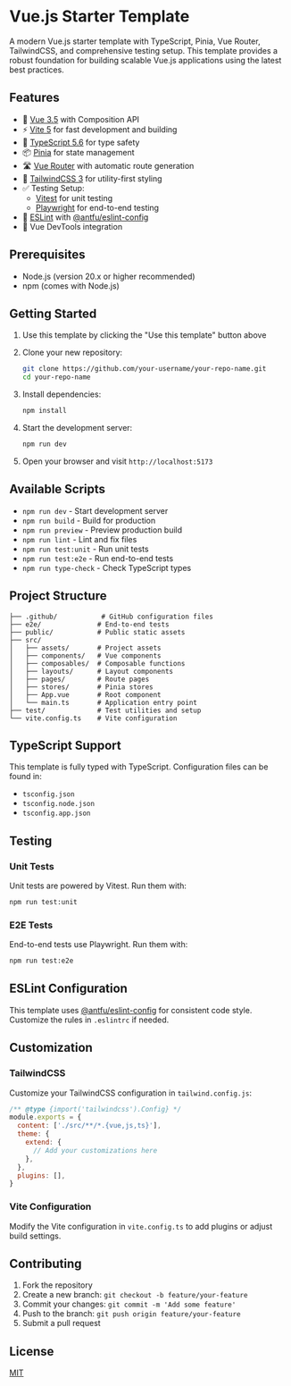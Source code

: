 # Vue.js Starter Template

A modern Vue.js starter template with TypeScript, Pinia, Vue Router, TailwindCSS, and comprehensive testing setup. This template provides a robust foundation for building scalable Vue.js applications using the latest best practices.

## Features

- 🚀 [Vue 3.5](https://vuejs.org/) with Composition API
- ⚡️ [Vite 5](https://vitejs.dev/) for fast development and building
- 🎯 [TypeScript 5.6](https://www.typescriptlang.org/) for type safety
- 📦 [Pinia](https://pinia.vuejs.org/) for state management
- 🛣️ [Vue Router](https://router.vuejs.org/) with automatic route generation
- 🎨 [TailwindCSS 3](https://tailwindcss.com/) for utility-first styling
- ✅ Testing Setup:
  - [Vitest](https://vitest.dev/) for unit testing
  - [Playwright](https://playwright.dev/) for end-to-end testing
- 📝 [ESLint](https://eslint.org/) with [@antfu/eslint-config](https://github.com/antfu/eslint-config)
- 🔧 Vue DevTools integration

## Prerequisites

- Node.js (version 20.x or higher recommended)
- npm (comes with Node.js)

## Getting Started

1. Use this template by clicking the "Use this template" button above
2. Clone your new repository:
   ```bash
   git clone https://github.com/your-username/your-repo-name.git
   cd your-repo-name
   ```

3. Install dependencies:
   ```bash
   npm install
   ```

4. Start the development server:
   ```bash
   npm run dev
   ```

5. Open your browser and visit `http://localhost:5173`

## Available Scripts

- `npm run dev` - Start development server
- `npm run build` - Build for production
- `npm run preview` - Preview production build
- `npm run lint` - Lint and fix files
- `npm run test:unit` - Run unit tests
- `npm run test:e2e` - Run end-to-end tests
- `npm run type-check` - Check TypeScript types

## Project Structure

```
├── .github/           # GitHub configuration files
├── e2e/              # End-to-end tests
├── public/           # Public static assets
├── src/
│   ├── assets/       # Project assets
│   ├── components/   # Vue components
│   ├── composables/  # Composable functions
│   ├── layouts/      # Layout components
│   ├── pages/        # Route pages
│   ├── stores/       # Pinia stores
│   ├── App.vue       # Root component
│   └── main.ts       # Application entry point
├── test/             # Test utilities and setup
└── vite.config.ts    # Vite configuration
```

## TypeScript Support

This template is fully typed with TypeScript. Configuration files can be found in:
- `tsconfig.json`
- `tsconfig.node.json`
- `tsconfig.app.json`

## Testing

### Unit Tests
Unit tests are powered by Vitest. Run them with:
```bash
npm run test:unit
```

### E2E Tests
End-to-end tests use Playwright. Run them with:
```bash
npm run test:e2e
```

## ESLint Configuration

This template uses [@antfu/eslint-config](https://github.com/antfu/eslint-config) for consistent code style. Customize the rules in `.eslintrc` if needed.

## Customization

### TailwindCSS

Customize your TailwindCSS configuration in `tailwind.config.js`:
```js
/** @type {import('tailwindcss').Config} */
module.exports = {
  content: ['./src/**/*.{vue,js,ts}'],
  theme: {
    extend: {
      // Add your customizations here
    },
  },
  plugins: [],
}
```

### Vite Configuration

Modify the Vite configuration in `vite.config.ts` to add plugins or adjust build settings.

## Contributing

1. Fork the repository
2. Create a new branch: `git checkout -b feature/your-feature`
3. Commit your changes: `git commit -m 'Add some feature'`
4. Push to the branch: `git push origin feature/your-feature`
5. Submit a pull request

## License

[MIT](./LICENSE)